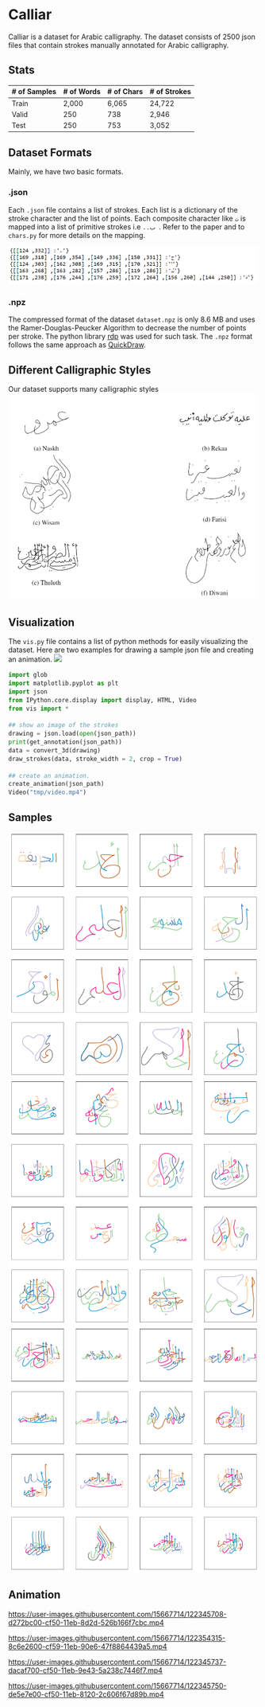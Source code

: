 # Calliar
Calliar is a dataset for Arabic calligraphy. The dataset consists of 2500 json files that contain strokes manually annotated for Arabic calligraphy. 

## Stats 

| # of Samples | # of Words | # of Chars | # of Strokes | 
---------------|-----------|------------|---------------
Train | 2,000 | 6,065 | 24,722 | 36,561 
Valid | 250 | 738 | 2,946 | 4,410 
Test | 250 | 753 |3,052 | 4,601 

## Dataset Formats 
Mainly, we have two basic formats. 
### .json 

Each `.json` file contains a list of strokes. Each list is a dictionary of the stroke character and the list of points. Each composite character like `ت` is mapped into a list of primitive strokes i.e `..ٮ `. Refer to the paper and to `chars.py` for more details on the mapping. 

![](media/data_format.PNG)

### .npz 

The compressed format of the dataset `dataset.npz` is only 8.6 MB and uses the Ramer-Douglas-Peucker Algorithm to decrease the number of points per stroke. The python library [rdp](https://github.com/fhirschmann/rdp) was used for such task. The `.npz` format follows the same approach as [QuickDraw](https://github.com/googlecreativelab/quickdraw-dataset). 

## Different Calligraphic Styles 
Our dataset supports many calligraphic styles 
![](media/different_calls.PNG)

## Visualization 

The `vis.py` file contains a list of python methods for easily visualizing the dataset. Here are two examples for drawing a sample json file and creating an animation.  <a href="https://colab.research.google.com/github/ARBML/Calliar/blob/main/demo.ipynb">
    <img src="https://colab.research.google.com/assets/colab-badge.svg" >
    </a>

```python
import glob
import matplotlib.pyplot as plt 
import json 
from IPython.core.display import display, HTML, Video
from vis import *

## show an image of the strokes 
drawing = json.load(open(json_path))
print(get_annotation(json_path))
data = convert_3d(drawing)
draw_strokes(data, stroke_width = 2, crop = True)

## create an animation. 
create_animation(json_path)
Video("tmp/video.mp4")
```

## Samples 
![sample_calliar_image_2](media/sample_calliar_image_2.png)
![sample_calliar_image_1](media/sample_calliar_image.png)
![sample_calliar_image_3](media/sample_calliar_image_3.png)


## Animation


https://user-images.githubusercontent.com/15667714/122345708-d272bc00-cf50-11eb-8d2d-526b166f7cbc.mp4



https://user-images.githubusercontent.com/15667714/122354315-8c6e2600-cf59-11eb-90e6-47f8864439a5.mp4



https://user-images.githubusercontent.com/15667714/122345737-dacaf700-cf50-11eb-9e43-5a238c7446f7.mp4

https://user-images.githubusercontent.com/15667714/122345750-de5e7e00-cf50-11eb-8120-2c606f67d89b.mp4







